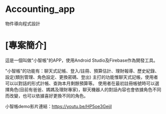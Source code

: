 # Accounting_app
物件導向程式設計



# [專案簡介]

這是一個叫做"小智帳"的APP，使用Android Studio及Firebase作為開發工具。

"小智帳"的功能有：聊天式記帳、登入/註冊、預算估計、理財報導、歷史紀錄、設定(類別管理、角色設定、更換密碼、登出)
主打的功能惟聊天式記帳，使用者可以以對話的形式計帳、查詢本月剩餘預算等。
使用者在最初註冊帳號時可以選擇角色(目前有爸爸、媽媽及理財專家)，聊天機器人的對話內容也會依據角色不同而改變，也可以依據喜好更換不同的角色。

小智帳demo影片連結：https://youtu.be/HP5oe3GejjI
